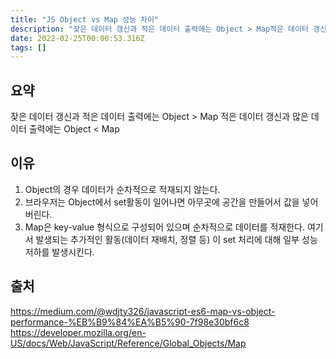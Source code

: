 ```yaml
---
title: "JS Object vs Map 성능 차이"
description: "잦은 데이터 갱신과 적은 데이터 출력에는 Object > Map적은 데이터 갱신과 많은 데이터 출력에는 Object &lt; MapObject의 경우 데이터가 순차적으로 적재되지 않는다. 브라우저는 Object에서 set활동이 일어나면 아무곳에 공간을 만들어서 값을 넣"
date: 2022-02-25T00:00:53.316Z
tags: []
---
```

## 요약
잦은 데이터 갱신과 적은 데이터 출력에는 Object > Map
적은 데이터 갱신과 많은 데이터 출력에는 Object < Map

## 이유
1. Object의 경우 데이터가 순차적으로 적재되지 않는다. 
2. 브라우저는 Object에서 set활동이 일어나면 아무곳에 공간을 만들어서 값을 넣어버린다.
3. Map은 key-value 형식으로 구성되어 있으며 순차적으로 데이터를 적재한다. 여기서 발생되는 추가적인 활동(데이터 재배치, 정렬 등) 이 set 처리에 대해 일부 성능저하를 발생시킨다.

## 출처
https://medium.com/@wdjty326/javascript-es6-map-vs-object-performance-%EB%B9%84%EA%B5%90-7f98e30bf6c8
https://developer.mozilla.org/en-US/docs/Web/JavaScript/Reference/Global_Objects/Map